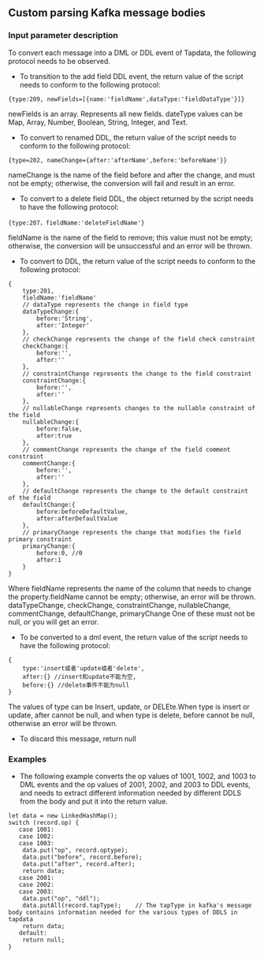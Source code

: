 ## Custom parsing Kafka message bodies
### Input parameter description
To convert each message into a DML or DDL event of Tapdata, the following protocol needs to be observed.
* To transition to the add field DDL event, the return value of the script needs to conform to the following protocol:
```
{type:209, newFields=[{name:'fieldName',dataType:'fieldDataType'}]}
```
newFields is an array. Represents all new fields. dateType values can be Map, Array, Number, Boolean, String, Integer, and Text.
* To convert to renamed DDL, the return value of the script needs to conform to the following protocol:
```
{type=202, nameChange={after:'afterName',before:'beforeName'}}
```
nameChange is the name of the field before and after the change, and must not be empty; otherwise, the conversion will fail and result in an error.
* To convert to a delete field DDL, the object returned by the script needs to have the following protocol:
```
{type:207，fieldName:'deleteFieldName'}
```
fieldName is the name of the field to remove; this value must not be empty; otherwise, the conversion will be unsuccessful and an error will be thrown.
* To convert to DDL, the return value of the script needs to conform to the following protocol:
```
{
	type:201,
	fieldName:'fieldName'
	// dataType represents the change in field type
	dataTypeChange:{
		before:'String',
		after:'Integer'
	},
	// checkChange represents the change of the field check constraint
	checkChange:{
		before:'',
		after:''
	},
	// constraintChange represents the change to the field constraint
	constraintChange:{
		before:'',
		after:''
	},
	// nullableChange represents changes to the nullable constraint of the field
	nullableChange:{
		before:false,
		after:true
	},
	// commentChange represents the change of the field comment constraint
	commentChange:{
		before:'',
		after:''
	},
	// defaultChange represents the change to the default constraint of the field
	defaultChange:{
		before:beforeDefaultValue,
		after:afterDefaultValue
	},
	// primaryChange represents the change that modifies the field primary constraint
	primaryChange:{
		before:0, //0
		after:1
	}
}
```
Where fieldName represents the name of the column that needs to change the property.fieldName cannot be empty; otherwise, an error will be thrown. <br />
dataTypeChange, checkChange, constraintChange, nullableChange, commentChange, defaultChange, primaryChange One of these must not be null, or you will get an error.
* To be converted to a dml event, the return value of the script needs to have the following protocol:
```
{
	type:'insert或者'update或者'delete',
	after:{} //insert和update不能为空,
	before:{} //delete事件不能为null
}
```
The values of type can be Insert, update, or DELEte.When type is insert or update, after cannot be null, and when type is delete, before cannot be null, otherwise an error will be thrown.
* To discard this message, return null
### Examples
* The following example converts the op values of 1001, 1002, and 1003 to DML events and the op values of 2001, 2002, and 2003 to DDL events, and needs to extract different information needed by different DDLS from the body and put it into the return value.
```
let data = new LinkedHashMap();
switch (record.op) {
   case 1001:
   case 1002:
   case 1003:
    data.put("op", record.optype);
    data.put("before", record.before);
    data.put("after", record.after);
    return data;
   case 2001:
   case 2002:
   case 2003:
    data.put("op", "ddl");
    data.putAll(record.tapType);	// The tapType in kafka's message body contains information needed for the various types of DDLS in tapdata
    return data;
   default:
    return null;
}
```

